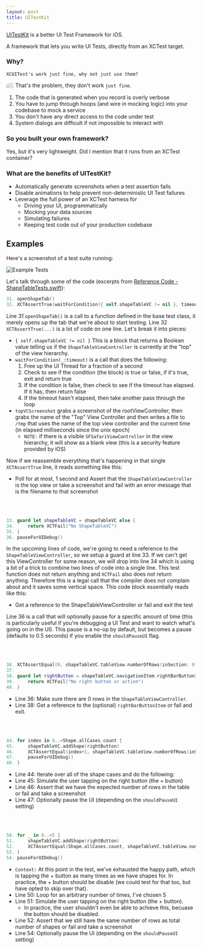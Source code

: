 ```yaml
---
layout: post
title: UITestKit
---
```


[UITestKit](https://github.com/intere/UITestKit) is a better UI Test Framework for iOS.

A framework that lets you write UI Tests, directly from an XCTest target.

### Why?
`XCUITest's work just fine, why not just use them?`

👆🏼 That's the problem, they don't work `just fine`.  

1. The code that is generated when you record is overly verbose
2. You have to jump through hoops (and wire in mocking logic) into your codebase to mock a service
3. You don't have any direct access to the code under test
4. System dialogs are difficult if not impossible to interact with

### So you built your own framework?
Yes, but it's very lightweight.  Did I mention that it runs from an XCTest container?

### What are the benefits of UITestKit?
- Automatically generate screenshots when a test assertion fails
- Disable animations to help prevent non-deterministic UI Test failures
- Leverage the full power of an XCTest harness for
    - Driving your UI, programmatically
    - Mocking your data sources
    - Simulating failures
    - Keeping test code out of your production codebase


## Examples
Here's a screenshot of a test suite running:

![Example Tests](https://user-images.githubusercontent.com/2284832/50541549-86a3e080-0b65-11e9-95d2-176b9ce3164b.gif)

Let's talk through some of the code (excerpts from [Reference Code - ShapeTableTests.swift](https://github.com/intere/UITestKit/blob/develop/Example/UITestKit_ExampleTests/ShapeTableTests.swift)):

```swift
31. openShapeTab()
32. XCTAssertTrue(waitForCondition({ self.shapeTableVC != nil }, timeout: 1), topVCScreenshot)
```

Line 31 `openShapeTab()` is a call to a function defined in the base test class, it merely opens up the tab that we're about to start testing.
Line 32 `XCTAssertTrue(...)` is a lot of code on one line.  Let's break it into pieces:
- `{ self.shapeTableVC != nil }` This is a block that returns a Boolean value telling us if the `ShapeTableViewController` is currently at the "top" of the view hierarchy.
- `waitForCondition(_:timeout)` is a call that does the following:
    1. Free up the UI Thread for a fraction of a second
    2. Check to see if the condition (the block) is true or false, if it's true, exit and return true
    3. If the condition is false, then check to see if the timeout has elapsed.  If it has, then return false
    4. If the timeout hasn't elapsed, then take another pass through the loop
- `topVCScreenshot` grabs a screenshot of the rootViewController, then grabs the name of the "Top" View Controller and then writes a file to `/tmp` that uses the name of the top view controller and the current time (in elapsed milliseconds since the unix epoch)
    - `NOTE:` if there is a visible `SFSafariViewController` in the view hierarchy, it will show as a blank view (this is a security feature provided by iOS)

Now if we reassemble everything that's happening in that single `XCTAssertTrue` line, it reads something like this:
- Poll for at most, 1 second and Assert that the `ShapeTableViewController` is the top view or take a screenshot and fail with an error message that is the filename to that screenshot

<br /><br />
```swift
33. guard let shapeTableVC = shapeTableVC else {
34.     return XCTFail("No ShapeTableVC")
35. }
36. pauseForUIDebug()
```

In the upcoming lines of code, we're going to need a reference to the `ShapeTableViewController`, so we setup a guard at line 33.  If we can't get this ViewController for some reason, we will drop into line 34 which is using a bit of a trick to combine two lines of code into a single line.  This test function does not return anything and `XCTFail` also does not return anything.  Therefore this is a legal call that the compiler does not complain about and it saves some vertical space.  This code block essentially reads like this:
- Get a reference to the ShapeTableViewController or fail and exit the test

Line 36 is a call that will optionally pause for a specific amount of time (this is particularly useful if you're debugging a UI Test and want to watch what's going on in the UI).  This pause is a no-op by default, but becomes a pause (defaults to 0.5 seconds) if you enable the `shouldPauseUI` flag.

<br /><br />
```swift
36. XCTAssertEqual(0, shapeTableVC.tableView.numberOfRows(inSection: 0), "Wrong number of rows")
37.
38. guard let rightButton = shapeTableVC.navigationItem.rightBarButtonItem else {
39.     return XCTFail("No right button or action")
40. }
```

- Line 36: Make sure there are 0 rows in the `ShapeTableViewController`.
- Line 38: Get a reference to the (optional) `rightBarButtonItem` or fail and exit.

<br /><br />
```swift
44. for index in 0..<Shape.allCases.count {
45.     shapeTableVC.addShape(rightButton)
46.     XCTAssertEqual(index+1, shapeTableVC.tableView.numberOfRows(inSection: 0), topVCScreenshot)
47.     pauseForUIDebug()
48. }
```

- Line 44: Iterate over all of the shape cases and do the following:
- Line 45: Simulate the user tapping on the right button (the + button)
- Line 46: Assert that we have the expected number of rows in the table or fail and take a screenshot
- Line 47: Optionally pause the UI (depending on the `shouldPauseUI` setting)

<br /><br />
```swift
50. for _ in 0..<5 {
51.     shapeTableVC.addShape(rightButton)
52.     XCTAssertEqual(Shape.allCases.count, shapeTableVC.tableView.numberOfRows(inSection: 0), topVCScreenshot)
53. }
54. pauseForUIDebug()
```

- `Context:` At this point in the test, we've exhausted the happy path, which is tapping the + button as many times as we have shapes for.  In practice, the + button should be disable (we could test for that too, but have opted to skip over that).
- Line 50: Loop for an arbitrary number of times, I've chosen 5
- Line 51: Simulate the user tapping on the right button (the + button).  
    - In practice, the user shouldn't even be able to achieve this, becuase the button should be disabled.
- Line 52: Assert that we still have the same number of rows as total number of shapes or fail and take a screenshot
- Line 54: Optionally pause the UI (depending on the `shouldPauseUI` setting)
